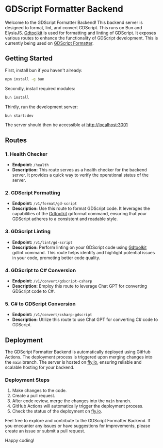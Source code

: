 # GDScript Formatter Backend

Welcome to the GDScript Formatter Backend! This backend server is designed to format, lint, and convert GDScript. This runs on Bun and ElysiaJS. [Gdtoolkit](https://github.com/Scony/godot-gdscript-toolkit) is used for formatting and linting of GDScript. It exposes various routes to enhance the functionality of GDScript development. This is currently being used on [GDScript Formatter](https://www.gdscriptformatter.com/).

## Getting Started

First, install bun if you haven't already:

```bash
npm install -g bun
```

Secondly, install required modules:

```bash
bun install
```

Thirdly, run the development server:

```bash
bun start:dev
```

The server should then be accessible at [http://localhost:3001](http://localhost:3001/health)

## Routes

### 1. Health Checker

- **Endpoint:** `/health`
- **Description:** This route serves as a health checker for the backend server. It provides a quick way to verify the operational status of the server.

### 2. GDScript Formatting

- **Endpoint:** `/v1/format/gd-script`
- **Description:** Use this route to format GDScript code. It leverages the capabilities of the [Gdtoolkit](https://github.com/Scony/godot-gdscript-toolkit) gdformat command, ensuring that your GDScript adheres to a consistent and readable style.

### 3. GDScript Linting

- **Endpoint:** `/v1/lint/gd-script`
- **Description:** Perform linting on your GDScript code using [Gdtoolkit](https://github.com/Scony/godot-gdscript-toolkit) gdlint command. This route helps identify and highlight potential issues in your code, promoting better code quality.

### 4. GDScript to C# Conversion

- **Endpoint:** `/v1/convert/gdscript-csharp`
- **Description:** Employ this route to leverage Chat GPT for converting GDScript code to C#.

### 5. C# to GDScript Conversion

- **Endpoint:** `/v1/convert/csharp-gdscript`
- **Description:** Utilize this route to use Chat GPT for converting C# code to GDScript.

## Deployment

The GDScript Formatter Backend is automatically deployed using GitHub Actions. The deployment process is triggered upon merging changes into the `main` branch. The server is hosted on [fly.io](https://fly.io/), ensuring reliable and scalable hosting for your backend.

### Deployment Steps

1. Make changes to the code.
2. Create a pull request.
3. After code review, merge the changes into the `main` branch.
4. GitHub Actions will automatically trigger the deployment process.
5. Check the status of the deployment on [fly.io](https://fly.io/).

Feel free to explore and contribute to the GDScript Formatter Backend. If you encounter any issues or have suggestions for improvements, please create an issue or submit a pull request.

Happy coding!